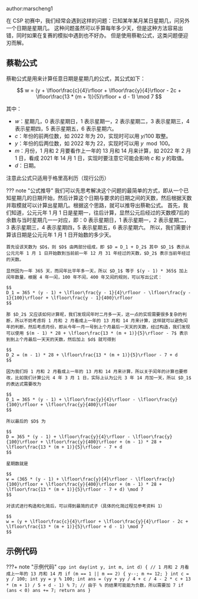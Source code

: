 author:marscheng1

在 CSP 初赛中，我们经常会遇到这样的问题：已知某年某月某日星期几，问另外一个日期是星期几。
这种问题虽然可以手算每年多少天，但是这种方法容易出错，同时如果在复赛的模拟中遇到也不好办。
但是使用蔡勒公式，这类问题便迎刃而解。

## 蔡勒公式

蔡勒公式是用来计算任意日期是星期几的公式，其公式如下：

$$
w = (y + \lfloor\frac{c}{4}\rfloor + \lfloor\frac{y}{4}\rfloor - 2c + \lfloor\frac{13 * (m + 1)}{5}\rfloor + d - 1) \mod 7
$$

其中：

-   $w$：星期几，0 表示星期日，1 表示星期一，2 表示星期二，3 表示星期三，4 表示星期四，5 表示星期五，6 表示星期六。
-   $c$：年份的前两位数，如 2022 年为 20，实现时可以用 $y/100$ 取整。
-   $y$：年份的后两位数，如 2022 年为 22，实现时可以用 $y\mod 100$。
-   $m$：月份，1 月和 2 月要看作上一年的 13 月和 14 月来计算，如 2022 年 2 月 1 日，看成 2021 年 14 月 1 日，实现时要注意它可能会影响 $c$ 和 $y$ 的取值。
-   $d$：日期。

注意此公式只适用于格里高利历（现行公历）

??? note "公式推导"
    我们可以先思考解决这个问题的最简单的方式，即从一个已知星期几的日期开始，然后计算这个日期与要求的日期之间的天数，然后根据天数并取模就可以计算出星期几。根据这个思路，就可以推导出蔡勒公式。
    首先，我们知道，公元元年 1 月 1 日是星期一，往后计算，显然公元后经过的天数模$7$后的余数与当时星期几一一对应，即：0 表示星期日，1 表示星期一，2 表示星期二，3 表示星期三，4 表示星期四，5 表示星期五，6 表示星期六。
    所以，我们需要计算该日期是公元元年 1 月 1 日开始数的多少天。
    
    首先设该天数为 $D$，则 $D$ 由两部分组成，即 $D = D_1 + D_2$ 其中 $D_1$ 表示从公元元年 1 月 1 日开始数到当前前一年 12 月 31 年经过的天数，$D_2$ 表示当前年经过的天数。
    
    显然因为一年 365 天，而闰年比平年多一天，所以 $D_1$ 等于 $(y - 1) * 365$ 加上闰年数量，根据 4 年一闰，100 年不闰，400 年又闰的规则，可以写出公式：
    
    $$
    D_1 = 365 * (y - 1) + \lfloor\frac{y - 1}{4}\rfloor - \lfloor\frac{y - 1}{100}\rfloor + \lfloor\frac{y - 1}{400}\rfloor
    $$
    
    那 $D_2$ 又应该如何计算呢，我们发现闰年时二月多一天，这一点的实现需要很多复杂的判断，所以不妨考虑将 1 月和 2 月看成上一年的 13 月和 14 月来计算，这样就可以避免闰年的判断，然后考虑月份，即从今年一月一号到上个月最后一天天的天数，经过构造，我们发现可以使用 $(m - 1) * 28 + \lfloor\frac{13 * (m + 1)}{5}\rfloor - 7$ 表示到到上个月最后一天天的天数，然后加上 $d$ 就可得到
    
    $$
    D_2 = (m - 1) * 28 + \lfloor\frac{13 * (m + 1)}{5}\rfloor - 7 + d
    $$
    
    因为我们将 1 月和 2 月看成上一年的 13 月和 14 月来计算，所以关于闰年的计算也要修改，比如我们计算公元 4 年 3 月 1 日，实际上认为公元 3 年 14 月加一天，所以 $D_1$ 的表达式需要改为
    
    $$
    D_1 = 365 * (y - 1) + \lfloor\frac{y}{4}\rfloor - \lfloor\frac{y}{100}\rfloor + \lfloor\frac{y}{400}\rfloor
    $$
    
    所以最后的 $D$ 为
    
    $$
    D = 365 * (y - 1) + \lfloor\frac{y}{4}\rfloor - \lfloor\frac{y}{100}\rfloor + \lfloor\frac{y}{400}\rfloor + (m - 1) * 28 + \lfloor\frac{13 * (m + 1)}{5}\rfloor - 7 + d
    $$
    
    星期数就是
    
    $$
    w = (365 * (y - 1) + \lfloor\frac{y}{4}\rfloor - \lfloor\frac{y}{100}\rfloor + \lfloor\frac{y}{400}\rfloor + (m - 1) * 28 + \lfloor\frac{13 * (m + 1)}{5}\rfloor - 7 + d) \mod 7
    $$
    
    对该式进行构造和化简后，可以得到最简的式子（具体的化简过程见参考资料 1）
    
    $$
    w = (y + \lfloor\frac{c}{4}\rfloor + \lfloor\frac{y}{4}\rfloor - 2c + \lfloor\frac{13 * (m + 1)}{5}\rfloor + d - 1) \mod 7
    $$

## 示例代码

???+ note "示例代码"
    ```cpp
    int day(int y, int m, int d) {
      // 1 月和 2 月看成上一年的 13 月和 14 月
      if (m == 1 || m == 2) {
        y--;
        m += 12;
      }
      int c = y / 100;
      int yy = y % 100;
      int ans = (yy + yy / 4 + c / 4 - 2 * c + 13 * (m + 1) / 5 + d - 1) % 7;
      // 由于 % 的结果可能能为负数，所以需要加 7
      if (ans < 0) ans += 7;
      return ans
    }
    ```
